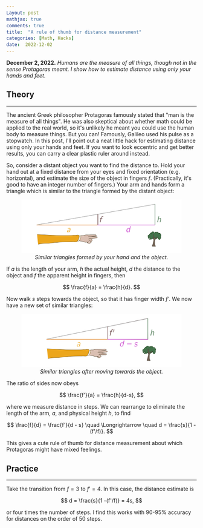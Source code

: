 ```yaml
---
Layout: post
mathjax: true
comments: true
title:  "A rule of thumb for distance measurement"
categories: [Math, Hacks]
date:  2022-12-02
---
```


**December 2, 2022.** *Humans are the measure of all things, though
  not in the sense Protagoras meant. I show how to estimate distance
  using only your hands and feet.*

## Theory
---

The ancient Greek philosopher Protagoras famously stated that "man is the
measure of all things". He was also skeptical about whether math could
be applied to the real world, so it's unlikely he meant you could use
the human body to measure things. But you can! Famously, Galileo used
his pulse as a stopwatch. In this post, I'll point out a neat little
hack for estimating distance using only your hands and feet. If you
want to look eccentric and get better results, you can carry a clear
plastic ruler around instead.

So, consider a distant object you want to find the distance to.
Hold your hand out at a fixed distance from your eyes and fixed
orientation (e.g. horizontal), and estimate the size of the object in
fingers $f$.
(Practically, it's good to have an integer number of fingers.)
Your arm and hands form a triangle which is similar to the triangle
formed by the distant object:

<figure>
    <div style="text-align:center"><img src
    ="/img/posts/distance1.png" width="700"/>
	<figcaption><i>Similar triangles formed by your hand and the object.</i></figcaption>
	</div>
	</figure>

If $a$ is the length of your arm, $h$ the actual height, $d$ the
distance to the object and $f$ the apparent height in fingers, then

$$
\frac{f}{a} = \frac{h}{d}.
$$

Now walk $s$ steps towards the object, so that it has finger
width $f'$.
We now have a new set of similar triangles:

<figure>
    <div style="text-align:center"><img src
    ="/img/posts/distance2v2.png" width="700"/>
	<figcaption><i>Similar triangles after moving towards the object.</i></figcaption>
	</div>
	</figure>

The ratio of sides now obeys

$$
\frac{f'}{a} = \frac{h}{d-s},
$$

where we measure distance in steps.
We can rearrange to eliminate the length of the arm, $a$, and physical
height $h$, to find

$$
\frac{f}{d} = \frac{f'}{d - s} \quad \Longrightarrow \quad d = \frac{s}{1 -(f'/f)}.
$$

This gives a cute rule of thumb for distance measurement about which
Protagoras might have mixed feelings.

## Practice
---

Take the transition from $f = 3$ to $f' = 4$.
In this case, the distance estimate is

$$
d = \frac{s}{1 -(f'/f)} = 4s,
$$

or four times the number of steps. I find this works with $90$-$95\%$
accuracy for distances on the order of $50$ steps.
